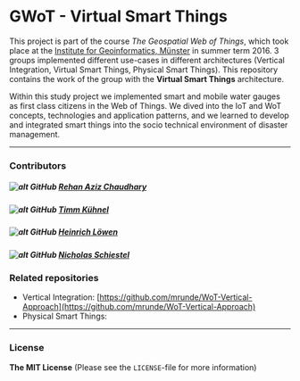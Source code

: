 # GWoT - Virtual Smart Things

This project is part of the course *The Geospatial Web of Things*, which took place at the [Institute for Geoinformatics, Münster](http://www.uni-muenster.de/Geoinformatics/en/) in summer term 2016. 3 groups implemented different use-cases in different architectures (Vertical Integration, Virtual Smart Things, Physical Smart Things). This repository contains the work of the group with the **Virtual Smart Things** architecture.<br>

Within this study project we implemented smart and mobile water gauges as first class citizens in the Web of Things. We dived into the IoT and WoT concepts, technologies and application patterns, and we learned to develop and integrated smart things into the socio technical environment of disaster management.

<!-- ![Application](public/img/overview.png) -->

***

### Contributors

##### ![alt GitHub](http://i.imgur.com/0o48UoR.png") [Rehan Aziz Chaudhary](https://github.com/rehans516)
##### ![alt GitHub](http://i.imgur.com/0o48UoR.png") [Timm Kühnel](https://github.com/timmimim)
##### ![alt GitHub](http://i.imgur.com/0o48UoR.png") [Heinrich Löwen](https://github.com/heinrichloewen)
##### ![alt GitHub](http://i.imgur.com/0o48UoR.png") [Nicholas Schiestel](https://github.com/nicho90)


### Related repositories

* Vertical Integration: [https://github.com/mrunde/WoT-Vertical-Approach](https://github.com/mrunde/WoT-Vertical-Approach)
* Physical Smart Things:

***

### License

**The MIT License** (Please see the `LICENSE`-file for more information)
